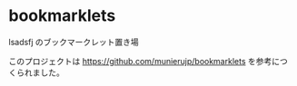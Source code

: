 # bookmarklets

lsadsfj のブックマークレット置き場

このプロジェクトは https://github.com/munierujp/bookmarklets を参考につくられました。
